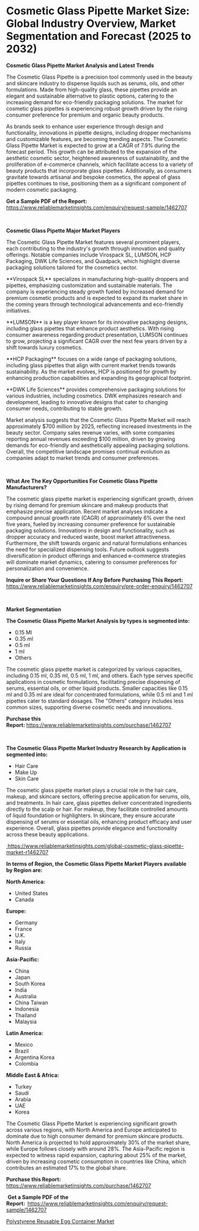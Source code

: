 <p><h1>Cosmetic Glass Pipette Market Size: Global Industry Overview, Market Segmentation and Forecast (2025 to 2032)</h1></p><p><strong>Cosmetic Glass Pipette Market Analysis and Latest Trends</strong></p>
<p><p>The Cosmetic Glass Pipette is a precision tool commonly used in the beauty and skincare industry to dispense liquids such as serums, oils, and other formulations. Made from high-quality glass, these pipettes provide an elegant and sustainable alternative to plastic options, catering to the increasing demand for eco-friendly packaging solutions. The market for cosmetic glass pipettes is experiencing robust growth driven by the rising consumer preference for premium and organic beauty products. </p><p>As brands seek to enhance user experience through design and functionality, innovations in pipette designs, including dropper mechanisms and customizable features, are becoming trending aspects. The Cosmetic Glass Pipette Market is expected to grow at a CAGR of 7.9% during the forecast period. This growth can be attributed to the expansion of the aesthetic cosmetic sector, heightened awareness of sustainability, and the proliferation of e-commerce channels, which facilitate access to a variety of beauty products that incorporate glass pipettes. Additionally, as consumers gravitate towards artisanal and bespoke cosmetics, the appeal of glass pipettes continues to rise, positioning them as a significant component of modern cosmetic packaging.</p></p>
<p><strong>Get a Sample PDF of the Report:&nbsp;</strong> <a href="https://www.reliablemarketinsights.com/enquiry/request-sample/1462707?utm_campaign=2112&utm_medium=2&utm_source=Github&utm_content=ia&utm_term=09022025&utm_id=cosmetic-glass-pipette">https://www.reliablemarketinsights.com/enquiry/request-sample/1462707</a></p>
<p>&nbsp;</p>
<p><strong>Cosmetic Glass Pipette Major Market Players</strong></p>
<p><p>The Cosmetic Glass Pipette Market features several prominent players, each contributing to the industry's growth through innovation and quality offerings. Notable companies include Virospack SL, LUMSON, HCP Packaging, DWK Life Sciences, and Quadpack, which highlight diverse packaging solutions tailored for the cosmetics sector.</p><p>**Virospack SL** specializes in manufacturing high-quality droppers and pipettes, emphasizing customization and sustainable materials. The company is experiencing steady growth fueled by increased demand for premium cosmetic products and is expected to expand its market share in the coming years through technological advancements and eco-friendly initiatives.</p><p>**LUMSON** is a key player known for its innovative packaging designs, including glass pipettes that enhance product aesthetics. With rising consumer awareness regarding product presentation, LUMSON continues to grow, projecting a significant CAGR over the next few years driven by a shift towards luxury cosmetics.</p><p>**HCP Packaging** focuses on a wide range of packaging solutions, including glass pipettes that align with current market trends towards sustainability. As the market evolves, HCP is positioned for growth by enhancing production capabilities and expanding its geographical footprint.</p><p>**DWK Life Sciences** provides comprehensive packaging solutions for various industries, including cosmetics. DWK emphasizes research and development, leading to innovative designs that cater to changing consumer needs, contributing to stable growth.</p><p>Market analysis suggests that the Cosmetic Glass Pipette Market will reach approximately $700 million by 2025, reflecting increased investments in the beauty sector. Company sales revenue varies, with some companies reporting annual revenues exceeding $100 million, driven by growing demands for eco-friendly and aesthetically appealing packaging solutions. Overall, the competitive landscape promises continual evolution as companies adapt to market trends and consumer preferences.</p></p>
<p>&nbsp;</p>
<p><strong>What Are The Key Opportunities For Cosmetic Glass Pipette Manufacturers?</strong></p>
<p><p>The cosmetic glass pipette market is experiencing significant growth, driven by rising demand for premium skincare and makeup products that emphasize precise application. Recent market analyses indicate a compound annual growth rate (CAGR) of approximately 6% over the next five years, fueled by increasing consumer preference for sustainable packaging solutions. Innovations in design and functionality, such as dropper accuracy and reduced waste, boost market attractiveness. Furthermore, the shift towards organic and natural formulations enhances the need for specialized dispensing tools. Future outlook suggests diversification in product offerings and enhanced e-commerce strategies will dominate market dynamics, catering to consumer preferences for personalization and convenience.</p></p>
<p><strong>Inquire or Share Your Questions If Any Before Purchasing This Report:</strong> <a href="https://www.reliablemarketinsights.com/enquiry/pre-order-enquiry/1462707?utm_campaign=2112&utm_medium=2&utm_source=Github&utm_content=ia&utm_term=09022025&utm_id=cosmetic-glass-pipette">https://www.reliablemarketinsights.com/enquiry/pre-order-enquiry/1462707</a></p>
<p>&nbsp;</p>
<p><strong>Market Segmentation</strong></p>
<p><strong>The Cosmetic Glass Pipette Market Analysis by types is segmented into:</strong></p>
<p><ul><li>0.15 Ml</li><li>0.35 ml</li><li>0.5 ml</li><li>1 ml</li><li>Others</li></ul></p>
<p><p>The cosmetic glass pipette market is categorized by various capacities, including 0.15 ml, 0.35 ml, 0.5 ml, 1 ml, and others. Each type serves specific applications in cosmetic formulations, facilitating precise dispensing of serums, essential oils, or other liquid products. Smaller capacities like 0.15 ml and 0.35 ml are ideal for concentrated formulations, while 0.5 ml and 1 ml pipettes cater to standard dosages. The "Others" category includes less common sizes, supporting diverse cosmetic needs and innovations.</p></p>
<p><strong>Purchase this Report:&nbsp;</strong><a href="https://www.reliablemarketinsights.com/purchase/1462707?utm_campaign=2112&utm_medium=2&utm_source=Github&utm_content=ia&utm_term=09022025&utm_id=cosmetic-glass-pipette">https://www.reliablemarketinsights.com/purchase/1462707</a></p>
<p>&nbsp;</p>
<p><strong>The Cosmetic Glass Pipette Market Industry Research by Application is segmented into:</strong></p>
<p><ul><li>Hair Care</li><li>Make Up</li><li>Skin Care</li></ul></p>
<p><p>The cosmetic glass pipette market plays a crucial role in the hair care, makeup, and skincare sectors, offering precise application for serums, oils, and treatments. In hair care, glass pipettes deliver concentrated ingredients directly to the scalp or hair. For makeup, they facilitate controlled amounts of liquid foundation or highlighters. In skincare, they ensure accurate dispensing of serums or essential oils, enhancing product efficacy and user experience. Overall, glass pipettes provide elegance and functionality across these beauty applications.</p></p>
<p><a href="https://www.reliablemarketinsights.com/global-cosmetic-glass-pipette-market-r1462707?utm_campaign=2112&utm_medium=2&utm_source=Github&utm_content=ia&utm_term=09022025&utm_id=cosmetic-glass-pipette">&nbsp;https://www.reliablemarketinsights.com/global-cosmetic-glass-pipette-market-r1462707</a></p>
<p><strong>In terms of Region, the Cosmetic Glass Pipette Market Players available by Region are:</strong></p>
<p>
    <p> <strong> North America: </strong>
        <ul>
            <li>United States</li>
            <li>Canada</li>
        </ul>
        </p> 
    <p> <strong> Europe: </strong>
        <ul>
            <li>Germany</li>
            <li>France</li>
            <li>U.K.</li>
            <li>Italy</li>
            <li>Russia</li>
        </ul>
        </p> 
    <p> <strong> Asia-Pacific: </strong>
        <ul>
            <li>China</li>
            <li>Japan</li>
            <li>South Korea</li>
            <li>India</li>
            <li>Australia</li>
            <li>China Taiwan</li>
            <li>Indonesia</li>
            <li>Thailand</li>
            <li>Malaysia</li>
        </ul>
        </p> 
    <p> <strong> Latin America: </strong>
        <ul>
            <li>Mexico</li>
            <li>Brazil</li>
            <li>Argentina Korea</li>
            <li>Colombia</li>
        </ul>
        </p> 
    <p> <strong> Middle East & Africa: </strong>
        <ul>
            <li>Turkey</li>
            <li>Saudi</li>
            <li>Arabia</li>
            <li>UAE</li>
            <li>Korea</li>
        </ul>
    </p>
    </p>
<p><p>The Cosmetic Glass Pipette Market is experiencing significant growth across various regions, with North America and Europe anticipated to dominate due to high consumer demand for premium skincare products. North America is projected to hold approximately 30% of the market share, while Europe follows closely with around 28%. The Asia-Pacific region is expected to witness rapid expansion, capturing about 25% of the market, driven by increasing cosmetic consumption in countries like China, which contributes an estimated 17% to the global share.</p></p>
<p><strong>Purchase this Report: </strong><a href="https://www.reliablemarketinsights.com/purchase/1462707?utm_campaign=2112&utm_medium=2&utm_source=Github&utm_content=ia&utm_term=09022025&utm_id=cosmetic-glass-pipette">https://www.reliablemarketinsights.com/purchase/1462707</a></p>
<p>&nbsp;<strong>Get a Sample PDF of the Report:&nbsp;&nbsp;</strong><a href="https://www.reliablemarketinsights.com/enquiry/request-sample/1462707?utm_campaign=2112&utm_medium=2&utm_source=Github&utm_content=ia&utm_term=09022025&utm_id=cosmetic-glass-pipette">https://www.reliablemarketinsights.com/enquiry/request-sample/1462707</a></p>
<p><strong></strong></p>
<p><p><a href="https://github.com/AshikRahman991/Market-Research-Report-List-1/blob/main/polystyrene-reusable-egg-container-market.md?utm_campaign=2112&utm_medium=2&utm_source=Github&utm_content=ia&utm_term=09022025&utm_id=cosmetic-glass-pipette">Polystyrene Reusable Egg Container Market</a></p></p>